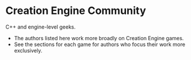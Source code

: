 # Creation Engine Community

C++ and engine-level geeks.

- The authors listed here work more broadly on Creation Engine games.
- See the sections for each game for authors who focus their work more exclusively. 